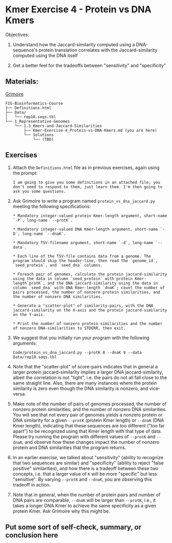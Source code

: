 # Kmer Exercise 4 - Protein vs DNA Kmers

Objectives:
1. Understand how the Jaccard-similarity computed using a DNA-sequence's protein translation correlates with the Jaccard-similarity computed using the DNA itself

2. Get a better feel for the tradeoffs between "sensitivity" and "specificity"



## Materials: 

[Grimoire](https://chat.openai.com/g/g-n7Rs0IK86-grimoire)

```
FIG-Bioinformatics-Course
├── Definitions.html
├── Data/
│   └── rep10.seqs.tbl
└── 1_Representative-Genomes
    └── 1.3_Kmers-and-Jaccard-Similarities
        ├── Kmer-Exercise-4_Protein-vs-DNA-Kmers.md (you are here)
        └── Solutions
            └── (TBD)
```

## Exercises

1. Attach the `Definitions.html` file as in previous exercises, again using the prompt:
    ```
    I am going to give you some definitions in an attached file; you don't need to respond to them, just learn them. I'm then going to ask you some questions.
    ```

2. Ask Grimoire to write a program named `protein_vs_dna_jaccard.py` meeting the following specifications:
    ```
    * Mandatory integer-valued protein Kmer-length argument, short-name `-P`, long-name `--protK`.

    * Mandatory integer-valued DNA Kmer-length argument, short-name `-D`, long-name `--dnaK`.

    * Mandatory TSV-filename argument, short-name `-d`, long-name `--data`.

    * Each line of the TSV-file contains data from a genome. The program should skip the header-line, then read the `genome_id`, `seed_protein`, and `seed_dna` columns.

    * Foreach pair of genomes, calculate the protein jaccard-similarity using the data in column `seed_protein` with protein Kmer-length`protK`, and the DNA jaccard-similarity using the data in column `seed_dna` with DNA Kmer-length `dnaK`; count the number of pairs processed, the number of nonzero protein similarities, and the number of nonzero DNA similarities.

    * Generate a "scatter-plot" of similarity-pairs, with the DNA jaccard-similarity on the X-axis and the protein jaccard-similarity on the Y-axis.

    * Print the number of nonzero protein-similarities and the number of nonzero DNA-similarities to STDERR, then exit.
    ```

3. We suggest that you initially run your program with the following arguments:
    ```
    Code/protein_vs_dna_jaccard.py --protK 8 --dnaK 9 --data Data/rep10.seqs.tbl
    ```

4. Note that the "scatter-plot" of score-pairs indicates that in general a larger protein jaccard-similarity implies a larger DNA jaccard-similarity, albeit the correlation is not "tight", i.e. the pairs do not all fall close to the same straight line. Also, there are many instances where the protein similarity is zero even though the DNA similarity is nonzero, and vice-versa. 

5. Make note of the number of pairs of genomes processed, the number of nonzero protein similarities, and the number of nonzero DNA similarities.
You will see that not every pair of genomes yields a nonzero protein or DNA similarity for a given `--protK` (protein Kmer length) or `--dnaK` (DNA Kmer length), indicating that these sequences are too different ("too far apart") to be recognized using that Kmer length with that type of data.
Please try running the program with different values of `--protK` and `--dnaK`, and observe how these changes impact the number of nonzero protein and DNA similarities that the program returns. 

6. In an earlier exercise, we talked about "sensitivity" (ability to recognize that two sequences are similar) and "specificity" (ability to reject "false positive" similarities), and how there is a tradeoff between these two concepts, i.e. that a larger value of `K` will be more "specific" but less "sensitive". By varying `--protK` and `--dnaK`, you are observing this tradeoff in action.

7. Note that in general, when the number of protein pairs and number of DNA pairs are comparable, `--dnaK` will be larger than `--protK`, i.e., it takes a longer DNA Kmer to achieve the same specificity as a given protein Kmer. Ask Grimoire why this might be.

## Put some sort of self-check, summary, or conclusion here
